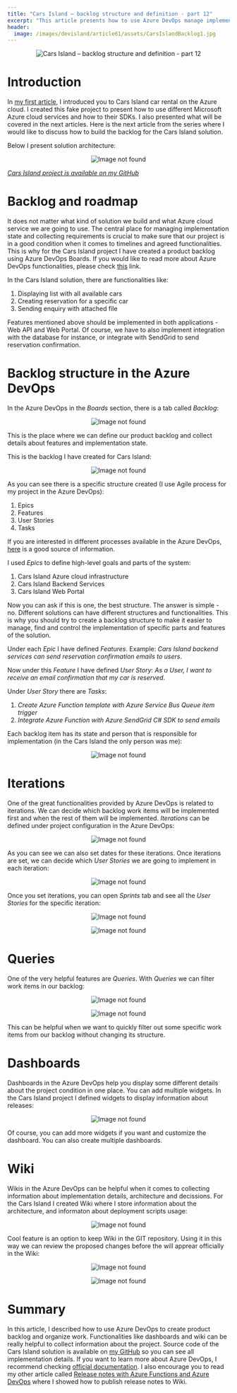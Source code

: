 ```yaml
---
title: "Cars Island – backlog structure and definition - part 12"
excerpt: "This article presents how to use Azure DevOps manage implementation progress for the project"
header:
  image: /images/devisland/article61/assets/CarsIslandBacklog1.jpg
---
```


<p align="center">
<img src="/images/devisland/article61/assets/CarsIslandBacklog1.jpg?raw=true" alt="Cars Island – backlog structure and definition - part 12"/>
</p>


# Introduction

In [my first article](https://daniel-krzyczkowski.github.io/Cars-Island-Car-Rental-On-Azure-Cloud/), I introduced you to Cars Island car rental on the Azure cloud. I created this fake project to present how to use different Microsoft Azure cloud services and how to their SDKs. I also presented what will be covered in the next articles. Here is the next article from the series where I would like to discuss how to build the backlog for the Cars Island solution.

Below I present solution architecture:

<p align="center">
<img src="/images/devisland/article61/assets/CarsIslandBacklog2.png?raw=true" alt="Image not found"/>
</p>


*[Cars Island project is available on my GitHub](https://github.com/Daniel-Krzyczkowski/Cars-Island-On-Azure)*


# Backlog and roadmap

It does not matter what kind of solution we build and what Azure cloud service we are going to use. The central place for managing implementation state and collecting requirements is crucial to make sure that our project is in a good condition when it comes to timelines and agreed functionalities. This is why for the Cars Island project I have created a product backlog using Azure DevOps Boards. If you would like to read more about Azure DevOps functionalities, please check [this](https://azure.microsoft.com/en-us/overview/devops-tutorial/#additional) link.

In the Cars Island solution, there are functionalities like:

1. Displaying list with all available cars
2. Creating reservation for a specific car
3. Sending enquiry with attached file

Features mentioned above should be implemented in both applications - Web API and Web Portal. Of course, we have to also implement integration with the database for instance, or integrate with SendGrid to send reservation confirmation.

# Backlog structure in the Azure DevOps

In the Azure DevOps in the *Boards* section, there is a tab called *Backlog*:

<p align="center">
<img src="/images/devisland/article61/assets/CarsIslandBacklog3.PNG?raw=true" alt="Image not found"/>
</p>

This is the place where we can define our product backlog and collect details about features and implementation state.

This is the backlog I have created for Cars Island:

<p align="center">
<img src="/images/devisland/article61/assets/CarsIslandBacklog4.PNG?raw=true" alt="Image not found"/>
</p>

As you can see there is a specific structure created (I use Agile process for my project in the Azure DevOps):

1. Epics
2. Features
3. User Stories
4. Tasks

If you are interested in different processes available in the Azure DevOps, [here](https://docs.microsoft.com/en-us/azure/devops/boards/work-items/guidance/choose-process?view=azure-devops&tabs=basic-process) is a good source of information.

I used *Epics* to define high-level goals and parts of the system:

1. Cars Island Azure cloud infrastructure
2. Cars Island Backend Services
3. Cars Island Web Portal

Now you can ask if this is one, the best structure. The answer is simple - no. Different solutions can have different structures and functionalities. This is why you should try to create a backlog structure to make it easier to manage, find and control the implementation of specific parts and features of the solution.

Under each *Epic* I have defined *Features*. Example: *Cars Island backend services can send reservation confirmation emails to users*.

Now under this *Feature* I have defined *User Story*: *As a User, I want to receive an email confirmation that my car is reserved*.

Under *User Story* there are *Tasks*:

1. *Create Azure Function template with Azure Service Bus Queue item trigger*
2. *Integrate Azure Function with Azure SendGrid C# SDK to send emails*

Each backlog item has its state and person that is responsible for implementation (in the Cars Island the only person was me):

<p align="center">
<img src="/images/devisland/article61/assets/CarsIslandBacklog5.PNG?raw=true" alt="Image not found"/>
</p>


# Iterations

One of the great functionalities provided by Azure DevOps is related to iterations. We can decide which backlog work items will be implemented first and when the rest of them will be implemented. *Iterations* can be defined under project configuration in the Azure DevOps:

<p align="center">
<img src="/images/devisland/article61/assets/CarsIslandBacklog6.PNG?raw=true" alt="Image not found"/>
</p>

As you can see we can also set dates for these iterations. Once iterations are set, we can decide which *User Stories* we are going to implement in each iteration:

<p align="center">
<img src="/images/devisland/article61/assets/CarsIslandBacklog7.png?raw=true" alt="Image not found"/>
</p>

Once you set iterations, you can open *Sprints* tab and see all the *User Stories* for the specific iteration:

<p align="center">
<img src="/images/devisland/article61/assets/CarsIslandBacklog8.PNG?raw=true" alt="Image not found"/>
</p>


<p align="center">
<img src="/images/devisland/article61/assets/CarsIslandBacklog9.PNG?raw=true" alt="Image not found"/>
</p>


# Queries

One of the very helpful features are *Queries*. With *Queries* we can filter work items in our backlog:

<p align="center">
<img src="/images/devisland/article61/assets/CarsIslandBacklog10.PNG?raw=true" alt="Image not found"/>
</p>

<p align="center">
<img src="/images/devisland/article61/assets/CarsIslandBacklog11.PNG?raw=true" alt="Image not found"/>
</p>

This can be helpful when we want to quickly filter out some specific work items from our backlog without changing its structure.


# Dashboards

Dashboards in the Azure DevOps help you display some different details about the project condition in one place. You can add multiple widgets. In the Cars Island project I defined widgets to display information about releases:

<p align="center">
<img src="/images/devisland/article61/assets/CarsIslandBacklog12.PNG?raw=true" alt="Image not found"/>
</p>

Of course, you can add more widgets if you want and customize the dashboard. You can also create multiple dashboards.


# Wiki

Wikis in the Azure DevOps can be helpful when it comes to collecting information about implementation details, architecture and decissions. For the Cars Island I created Wiki where I store information about the architecture, and informaton about deployment scripts usage:

<p align="center">
<img src="/images/devisland/article61/assets/CarsIslandBacklog13.PNG?raw=true" alt="Image not found"/>
</p>

Cool feature is an option to keep Wiki in the GIT repository. Using it in this way we can review the proposed changes before the will apprear officially in the Wiki:

<p align="center">
<img src="/images/devisland/article61/assets/CarsIslandBacklog15.png?raw=true" alt="Image not found"/>
</p>


<p align="center">
<img src="/images/devisland/article61/assets/CarsIslandBacklog14.PNG?raw=true" alt="Image not found"/>
</p>



# Summary

In this article, I described how to use Azure DevOps to create product backlog and organize work. Functionalities like dashboards and wiki can be really helpful to collect information about the project. Source code of the Cars Island solution is available on [my GitHub](https://github.com/Daniel-Krzyczkowski/Cars-Island-On-Azure) so you can see all implementation details. If you want to learn more about Azure DevOps, I recommend checking [official documentation](https://docs.microsoft.com/en-us/azure/devops/?view=azure-devops). I also encourage you to read my other article called [Release notes with Azure Functions and Azure DevOps](https://daniel-krzyczkowski.github.io/Release-Notes-With-Azure-Functions-And-Azure-DevOps/) where I showed how to publish release notes to Wiki.
